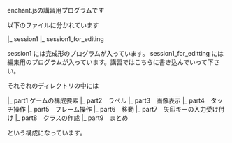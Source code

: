 enchant.jsの講習用プログラムです

以下のファイルに分かれています

|_ session1
|_ session1_for_editing

session1 には完成形のプログラムが入っています。
session1_for_editting には編集用のプログラムが入っています。講習ではこちらに書き込んでいって下さい。

それぞれのディレクトリの中には

|_ part1	ゲームの構成要素
|_ part2　ラベル
|_ part3　画像表示
|_ part4　タッチ操作
|_ part5　フレーム操作
|_ part6　移動
|_ part7　矢印キーの入力受け付け
|_ part8　クラスの作成
|_ part9　まとめ

という構成になっています。









